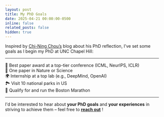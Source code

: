 ```yaml
---
layout: post
title: My PhD Goals
date: 2025-04-21 00:00:00-0500
inline: false
related_posts: false
hidden: true
---
```


Inspired by [Chi-Ning Chou’s](https://cnchou.github.io/) blog about his PhD reflection, I’ve set some goals as I begin my PhD at UNC Chapel Hill:

---

🏅 Best paper award at a top-tier conference (ICML, NeurIPS, ICLR) <br>
🧠 One paper in Nature or Science <br>
🌍 Internship at a top lab (e.g., DeepMind, OpenAI) <br>
🏞️ Visit 10 national parks in US <br>
🏃 Qualify for and run the Boston Marathon <br>

---

I'd be interested to hear about **your PhD goals** and **your experiences** in striving to achieve them – feel free to **[reach out](mailto:morris@cs.unc.edu)** !